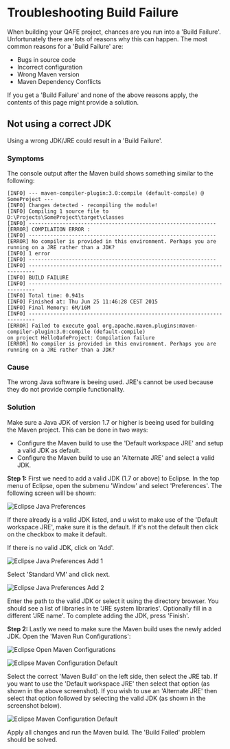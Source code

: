 # Troubleshooting Build Failure

When building your QAFE project, chances are you run into a 'Build Failure'. Unfortunately there are lots of reasons why this can happen. The most common reasons for a 'Build Failure' are:
- Bugs in source code
- Incorrect configuration
- Wrong Maven version
- Maven Dependency Conflicts

If you get a 'Build Failure' and none of the above reasons apply, the contents of this page might provide a solution.

## Not using a correct JDK

Using a wrong JDK/JRE could result in a 'Build Failure'.

### Symptoms

The console output after the Maven build shows something similar to the following:

```
[INFO] --- maven-compiler-plugin:3.0:compile (default-compile) @ SomeProject ---
[INFO] Changes detected - recompiling the module!
[INFO] Compiling 1 source file to D:\Projects\SomeProject\target\classes
[INFO] -------------------------------------------------------------
[ERROR] COMPILATION ERROR : 
[INFO] -------------------------------------------------------------
[ERROR] No compiler is provided in this environment. Perhaps you are running on a JRE rather than a JDK?
[INFO] 1 error
[INFO] -------------------------------------------------------------
[INFO] ------------------------------------------------------------------------
[INFO] BUILD FAILURE
[INFO] ------------------------------------------------------------------------
[INFO] Total time: 0.941s
[INFO] Finished at: Thu Jun 25 11:46:28 CEST 2015
[INFO] Final Memory: 6M/16M
[INFO] ------------------------------------------------------------------------
[ERROR] Failed to execute goal org.apache.maven.plugins:maven-compiler-plugin:3.0:compile (default-compile) 
on project HelloQafeProject: Compilation failure
[ERROR] No compiler is provided in this environment. Perhaps you are running on a JRE rather than a JDK?
```

### Cause

The wrong Java software is beeing used.
JRE's cannot be used because they do not provide compile functionality.

### Solution

Make sure a Java JDK of version 1.7 or higher is beeing used for building the Maven project. This can be done in two ways:
- Configure the Maven build to use the 'Default workspace JRE' and setup a valid JDK as default.
- Configure the Maven build to use an 'Alternate JRE' and select a valid JDK.

**Step 1:** First we need to add a valid JDK (1.7 or above) to Eclipse. In the top menu of Eclipse, open the submenu 'Window' and select 'Preferences'. The following screen will be shown:

![Eclipse Java Preferences](assets/images/EclipseJavaPreferences.png)

If there already is a valid JDK listed, and u wist to make use of the 'Default workspace JRE', make sure it is the default. If it's not the default then click on the checkbox to make it default.

If there is no valid JDK, click on 'Add'.

![Eclipse Java Preferences Add 1](assets/images/EclipseJavaPreferencesAdd1.png)

Select 'Standard VM' and click next.

![Eclipse Java Preferences Add 2](assets/images/EclipseJavaPreferencesAdd2.png)

Enter the path to the valid JDK or select it using the directory browser. You should see a list of libraries in te 'JRE system libraries'. Optionally fill in a different 'JRE name'. To complete adding the JDK, press 'Finish'.

**Step 2:** Lastly we need to make sure the Maven build uses the newly added JDK. Open the 'Maven Run Configurations':

![Eclipse Open Maven Configurations](assets/images/EclipseOpenMavenConfigurations.png)

![Eclipse Maven Configuration Default](assets/images/EclipseMavenConfigurationDefault.png)

Select the correct 'Maven Build' on the left side, then select the JRE tab. If you want to use the 'Default workspace JRE' then select that option (as shown in the above screenshot). If you wish to use an 'Alternate JRE' then select that option followed by selecting the valid JDK (as shown in the screenshot below).

![Eclipse Maven Configuration Default](assets/images/EclipseMavenConfigurationAlternate.png)

Apply all changes and run the Maven build. The 'Build Failed' problem should be solved.